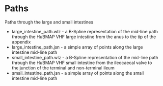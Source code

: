 # Paths

Paths through the large and small intestines

* large_intestine_path.wlz  - a B-Spline representation of the mid-line path
                              through the HuBMAP VHF large intestine from the
                              anus to the tip of the appendix
* large_intestine_path.jsn -  a simple array of points along the large
                              intestine mid-line path
* small_intestine_path.wlz -  a B-Spline representation of the mid-line path
                              through the HuBMAP VHF small intestine from the
                              ileocaecal valve to the junction of the terminal
                              and non-terminal ileum
* small_intestine_path.jsn -  a simple array of points along the small
                              intestine mid-line path
